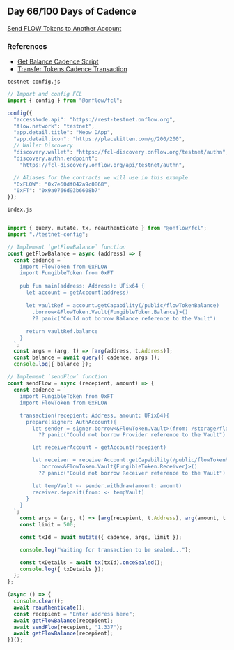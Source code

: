 ## Day 66/100 Days of Cadence

[Send FLOW Tokens to Another Account](https://dev.to/onflow/build-on-flow-learn-fcl-16-how-to-send-flow-tokens-to-another-account-3lph)

### References
* [Get Balance Cadence Script](https://github.com/onflow/flow-ft/blob/master/transactions/scripts/get_balance.cdc)
* [Transfer Tokens Cadence Transaction](https://github.com/onflow/flow-ft/blob/master/transactions/transfer_tokens.cdc)

`testnet-config.js`
```javascript
// Import and config FCL
import { config } from "@onflow/fcl";

config({
  "accessNode.api": "https://rest-testnet.onflow.org",
  "flow.network": "testnet",
  "app.detail.title": "Meow DApp",
  "app.detail.icon": "https://placekitten.com/g/200/200",
  // Wallet Discovery
  "discovery.wallet": "https://fcl-discovery.onflow.org/testnet/authn",
  "discovery.authn.endpoint":
    "https://fcl-discovery.onflow.org/api/testnet/authn",

  // Aliases for the contracts we will use in this example
  "0xFLOW": "0x7e60df042a9c0868",
  "0xFT": "0x9a0766d93b6608b7"
});
```
`index.js`
```javascript

import { query, mutate, tx, reauthenticate } from "@onflow/fcl";
import "./testnet-config";

// Implement `getFlowBalance` function
const getFlowBalance = async (address) => {
  const cadence = `
    import FlowToken from 0xFLOW
    import FungibleToken from 0xFT
    
    pub fun main(address: Address): UFix64 {
      let account = getAccount(address)
      
      let vaultRef = account.getCapability(/public/flowTokenBalance)
        .borrow<&FlowToken.Vault{FungibleToken.Balance}>()
        ?? panic("Could not borrow Balance reference to the Vault")
        
      return vaultRef.balance
    }
  `;
  const args = (arg, t) => [arg(address, t.Address)];
  const balance = await query({ cadence, args });
  console.log({ balance });
  
// Implement `sendFlow` function
const sendFlow = async (recepient, amount) => {
  const cadence = `
    import FungibleToken from 0xFT
    import FlowToken from 0xFLOW

    transaction(recepient: Address, amount: UFix64){
      prepare(signer: AuthAccount){
        let sender = signer.borrow<&FlowToken.Vault>(from: /storage/flowTokenVault)
          ?? panic("Could not borrow Provider reference to the Vault")

        let receiverAccount = getAccount(recepient)

        let receiver = receiverAccount.getCapability(/public/flowTokenReceiver)
          .borrow<&FlowToken.Vault{FungibleToken.Receiver}>()
          ?? panic("Could not borrow Receiver reference to the Vault")

        let tempVault <- sender.withdraw(amount: amount)
        receiver.deposit(from: <- tempVault)
      }
    }
  `;
    const args = (arg, t) => [arg(recepient, t.Address), arg(amount, t.UFix64)];
    const limit = 500;

    const txId = await mutate({ cadence, args, limit });

    console.log("Waiting for transaction to be sealed...");

    const txDetails = await tx(txId).onceSealed();
    console.log({ txDetails });
  };
};

(async () => {
  console.clear();
  await reauthenticate();
  const recepient = "Enter address here";
  await getFlowBalance(recepient);
  await sendFlow(recepient, "1.337");
  await getFlowBalance(recepient);
})();
```
